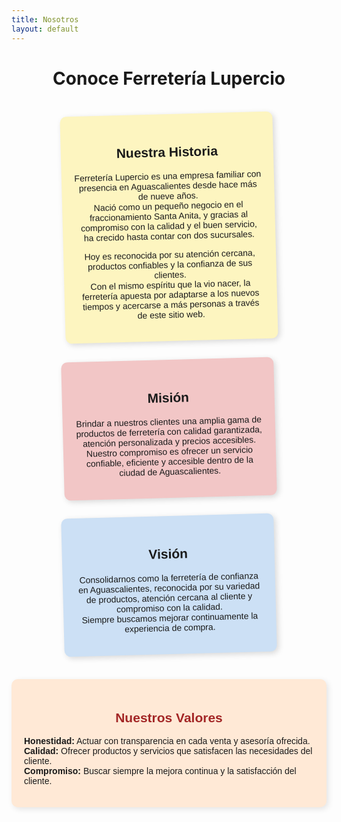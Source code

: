 ```yaml
---
title: Nosotros
layout: default
---
```


<h1 style="text-align: center;">Conoce Ferretería Lupercio</h1>

<div class="sticky-container">
  <div class="sticky-note yellow">
    <h2 style="text-align: center;">Nuestra Historia</h2>
    <p>Ferretería Lupercio es una empresa familiar con presencia en Aguascalientes desde hace más de nueve años.<br>
    Nació como un pequeño negocio en el fraccionamiento Santa Anita, y gracias al compromiso con la calidad y el buen servicio, ha crecido hasta contar con dos sucursales.</p>
    <p>Hoy es reconocida por su atención cercana, productos confiables y la confianza de sus clientes.<br>
    Con el mismo espíritu que la vio nacer, la ferretería apuesta por adaptarse a los nuevos tiempos y acercarse a más personas a través de este sitio web.</p>
  </div>

  <div class="sticky-note red">
    <h2 style="text-align: center;">Misión</h2>
    <p>Brindar a nuestros clientes una amplia gama de productos de ferretería con calidad garantizada, atención personalizada y precios accesibles.<br>
    Nuestro compromiso es ofrecer un servicio confiable, eficiente y accesible dentro de la ciudad de Aguascalientes.</p>
  </div>

  <div class="sticky-note blue">
    <h2 style="text-align: center;">Visión</h2>
    <p>Consolidarnos como la ferretería de confianza en Aguascalientes, reconocida por su variedad de productos, atención cercana al cliente y compromiso con la calidad.<br>
    Siempre buscamos mejorar continuamente la experiencia de compra.</p>
  </div>
</div>

<div style="background-color: #ffe9d6; padding: 20px; border-radius: 10px; box-shadow: 3px 3px 10px rgba(0,0,0,0.1); margin: 30px auto; max-width: 700px; font-family: 'Poppins', sans-serif; transition: transform 0.3s ease;">
  <h2 style="text-align: center; color: #a32626;">Nuestros Valores</h2>
  <ul style="list-style: none; padding-left: 0;">
    <li><strong>Honestidad:</strong> Actuar con transparencia en cada venta y asesoría ofrecida.</li>
    <li><strong>Calidad:</strong> Ofrecer productos y servicios que satisfacen las necesidades del cliente.</li>
    <li><strong>Compromiso:</strong> Buscar siempre la mejora continua y la satisfacción del cliente.</li>
  </ul>
</div>


<style>
.sticky-container {
  display: flex;
  flex-wrap: wrap;
  justify-content: center;
  gap: 30px;
  margin: 40px auto;
  max-width: 1200px;
  text-align: center;
}

.sticky-note {
  width: 300px;
  padding: 20px;
  font-family: 'Poppins', sans-serif;
  box-shadow: 3px 3px 10px rgba(0, 0, 0, 0.15);
  transform: rotate(-1.5deg);
  transition: transform 0.3s;
  position: relative;
  border-radius: 10px;
  background-color: #fff;
}

.sticky-note:hover {
  transform: rotate(0deg) scale(1.03);
}

/* Color variants to match theme */
.sticky-note.yellow {
  background-color: #fdf5c0; /* tape measure yellow */
}

.sticky-note.red {
  background-color: #f2c6c6; /* soft red tone */
}

.sticky-note.blue {
  background-color: #cce0f5; /* matches light blue accents */
}
</style>

